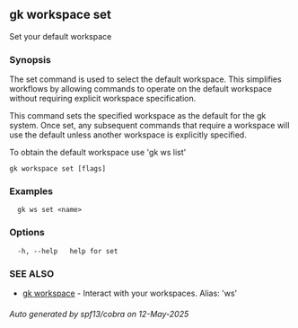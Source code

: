 ## gk workspace set

Set your default workspace

### Synopsis


The set command is used to select the default workspace. This simplifies workflows by allowing commands to operate on
the default workspace without requiring explicit workspace specification.

This command sets the specified workspace as the default for the gk system. Once set, any subsequent commands that
require a workspace will use the default unless another workspace is explicitly specified.

To obtain the default workspace use 'gk ws list'


```
gk workspace set [flags]
```

### Examples

```
  gk ws set <name>
```

### Options

```
  -h, --help   help for set
```

### SEE ALSO

* [gk workspace](gk_workspace.md)	 - Interact with your workspaces. Alias: 'ws'

###### Auto generated by spf13/cobra on 12-May-2025
